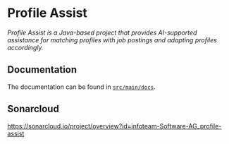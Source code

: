 # Profile Assist
_Profile Assist is a Java-based project that provides AI-supported assistance for matching profiles with job postings and adapting profiles accordingly._

## Documentation

The documentation can be found in [`src/main/docs`](src/main/docs/index.adoc).

## Sonarcloud
https://sonarcloud.io/project/overview?id=infoteam-Software-AG_profile-assist


